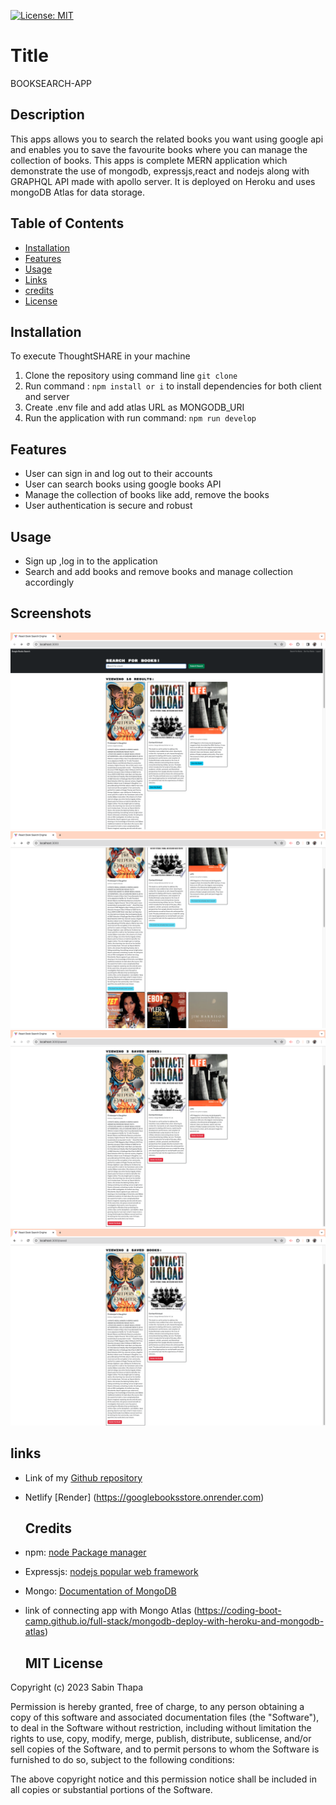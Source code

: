 
  [![License: MIT](https://img.shields.io/badge/License-MIT-yellow.svg)](https://opensource.org/licenses/MIT)

  # Title
  BOOKSEARCH-APP 
  
  ## Description
  This apps allows you to search the related books you want using google api and enables you to save the favourite books where you can manage the collection of books. This apps is complete MERN application which demonstrate the use of mongodb, expressjs,react and nodejs along with GRAPHQL API made with apollo server. It is deployed on Heroku and uses mongoDB Atlas for data storage.

 
  
  ## Table of Contents

  - [Installation](#Installation)
  - [Features](#features)
  - [Usage](#usage)
  - [Links](#links)
  - [credits](#credits)
  - [License](#license)
  
  ## Installation

  To execute ThoughtSHARE in your machine
  1. Clone the repository using command line ``git clone``
  2. Run command : ```npm install or i``` to install dependencies for both client and server
  3. Create .env file and add atlas URL as MONGODB_URI
  4. Run the application with run command: ``` npm run develop ```

  ## Features
  - User can sign in and log out to their accounts
  - User can search books using google books API
  - Manage the collection of books like add, remove the books
  - User authentication is secure and robust


 ## Usage

- Sign up ,log in to the application
- Search and add books and remove books and manage collection accordingly

 ## Screenshots

 ![search-books](./client/public/image/searchedbooks.png)
  ![saved-books](./client/public/image/savedbooks.png)
   ![seesavedbooks-books](./client/public/image/seesavedbooks.png)
    ![delete-books](./client/public/image/deletedbooks.png)


  ## links
- Link of my [Github repository](https://github.com/Sabinkthapa/BookSearchEngine.git)
- Netlify [Render] (https://googlebooksstore.onrender.com)

  ## Credits
- npm: [node Package manager](https://www.npmjs.com)
- Expressjs: [nodejs popular web framework](https://expressjs.com)
- Mongo: [Documentation of MongoDB](https://www.mongodb.com/)
- link of connecting app with Mongo Atlas (https://coding-boot-camp.github.io/full-stack/mongodb-deploy-with-heroku-and-mongodb-atlas)

  ## MIT License

Copyright (c) 2023 Sabin Thapa

Permission is hereby granted, free of charge, to any person obtaining a copy
of this software and associated documentation files (the "Software"), to deal
in the Software without restriction, including without limitation the rights
to use, copy, modify, merge, publish, distribute, sublicense, and/or sell
copies of the Software, and to permit persons to whom the Software is
furnished to do so, subject to the following conditions:

The above copyright notice and this permission notice shall be included in all
copies or substantial portions of the Software.